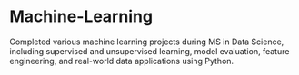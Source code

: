 # Machine-Learning
Completed various machine learning projects during MS in Data Science, including supervised and unsupervised learning, model evaluation, feature engineering, and real-world data applications using Python.

